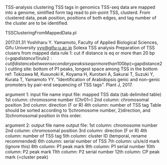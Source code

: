 TSS-analysis
clustering TSS tags in genomics
TSS-seq data are mapped into a genome, simlified form tag read to pin-point TSS, clusterd. From clustered data, peak position, positions of both edges, and tag number of the cluster are to be identified.

TSSClusteringFromMappedData.pl

  2017.01.31
  Yoshiharu Y. Yamamoto, Faculty of Applied Biological Sciences, Gifu University
  yyy@gifu-u.ac.jp
  Solexa TSS analysis
  Preparation of TSS clusers from mapped data
  rule 1: cut if distance is eq or more than 20 bp (=$gapdistance1)
  rule 2: cut if distance between secondary peaks is eq or more than 100 bp (=$gapdistance2)
  cutting site: bottom of P1 peaks, longest space among TSS in the bottom
  ref: Tokizawa M, Kusunoki K, Koyama H, Kurotani A, Sakurai T, Suzuki Y, Kurata T, Yamamoto YY. "Identification of Arabidopsis genic and non-genic promoters by pair-end sequencing of TSS tags". Plant J, 2017.

  argument 1: input file name
  input file: mapped TSS data (tab delimited table)
  1st column: chromosome number (Chr01~)
  2nd column: chromosomal position
  3rd column: direction (F or R)
  4th column: number of TSS tag
 Table should be sorted according to 1)chromosome number, 2)direction, and 3)chromosomal position in this order.

  argument 2: output file name
  output file:
  1st column: chromosome number
  2nd column: chromosomal position
  3rd column: direction (F or R)
  4th column: number of TSS tag
  5th column: cluster ID (temporal, rename recommended)
  6th column: serial number of TSS
  7th column: u/s/e/d mark (ignore this)
  8th column: P1 peak mark
  9th column: P1 serial number
  10th column: P2 peak mark
  11th column: P2 serial number
  12th column: CP peak mark (=cluster peak)
